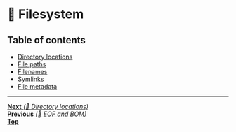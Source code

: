 # 📂 Filesystem

## Table of contents

- [Directory locations](directory_locations.md)
- [File paths](file_paths.md)
- [Filenames](filenames.md)
- [Symlinks](symlinks.md)
- [File metadata](file_metadata.md)

<hr>

[**Next** _(📂 Directory locations)_](directory_locations.md)<br>
[**Previous** _(📝 EOF and BOM)_](../file_encoding/eof_bom.md)<br>
[**Top**](../../README.md#table-of-contents)<br>

